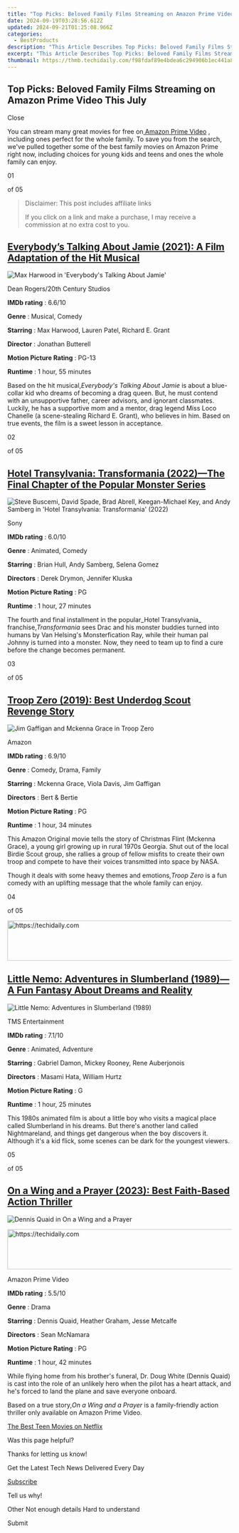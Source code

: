 ```yaml
---
title: "Top Picks: Beloved Family Films Streaming on Amazon Prime Video This July"
date: 2024-09-19T03:28:56.612Z
updated: 2024-09-21T01:25:08.966Z
categories:
  - BestProducts
description: "This Article Describes Top Picks: Beloved Family Films Streaming on Amazon Prime Video This July"
excerpt: "This Article Describes Top Picks: Beloved Family Films Streaming on Amazon Prime Video This July"
thumbnail: https://thmb.techidaily.com/f98fdaf89e4bdea6c294906b1ec441a8350731ced113bf3e78f52392f565d416.jpg
---
```


## Top Picks: Beloved Family Films Streaming on Amazon Prime Video This July

Close 

 You can stream many great movies for free on[ Amazon Prime Video](https://www.lifewire.com/amazon-prime-video-4176363) , including ones perfect for the whole family. To save you from the search, we've pulled together some of the best family movies on Amazon Prime right now, including choices for young kids and teens and ones the whole family can enjoy.

01

of 05

>  Disclaimer: This post includes affiliate links
>
>  If you click on a link and make a purchase, I may receive a commission at no extra cost to you.
>

## [ Everybody’s Talking About Jamie (2021): A Film Adaptation of the Hit Musical](https://www.imdb.com/title/tt8635092/)

![Max Harwood in 'Everybody's Talking About Jamie'](https://www.lifewire.com/thmb/UVGI6j5XHB9_3ZznOn30OozIrPs=/1500x0/filters:no_upscale():max_bytes(150000):strip_icc():format(webp)/EverybodysTalkingAboutJamie-a5bec4ac803244f1bfe3238b1bcdd3a1.jpg) 

Dean Rogers/20th Century Studios

**IMDb rating** : 6.6/10

**Genre** : Musical, Comedy

**Starring** : Max Harwood, Lauren Patel, Richard E. Grant

**Director** : Jonathan Butterell

**Motion Picture Rating** : PG-13

**Runtime** : 1 hour, 55 minutes

 Based on the hit musical,_Everybody's Talking About Jamie_ is about a blue-collar kid who dreams of becoming a drag queen. But, he must contend with an unsupportive father, career advisors, and ignorant classmates. Luckily, he has a supportive mom and a mentor, drag legend Miss Loco Chanelle (a scene-stealing Richard E. Grant), who believes in him. Based on true events, the film is a sweet lesson in acceptance.  

02

of 05

## [ Hotel Transylvania: Transformania (2022)—The Final Chapter of the Popular Monster Series](https://www.imdb.com/title/tt9848626/)

![Steve Buscemi, David Spade, Brad Abrell, Keegan-Michael Key, and Andy Samberg in 'Hotel Transylvania: Transformania' (2022)](https://www.lifewire.com/thmb/-3_xZR6N78bvvMw9qMiOXJLZ1zs=/1500x0/filters:no_upscale():max_bytes(150000):strip_icc():format(webp)/HotelTransylvaniaTransformania-71f0792728254936864ad509c847c73c.jpg) 

Sony

**IMDb rating** : 6.0/10

**Genre** : Animated, Comedy

**Starring** : Brian Hull, Andy Samberg, Selena Gomez

**Directors** : Derek Drymon, Jennifer Kluska

**Motion Picture Rating** : PG

**Runtime** : 1 hour, 27 minutes

 The fourth and final installment in the popular_Hotel Transylvania_ franchise,_Transformania_ sees Drac and his monster buddies turned into humans by Van Helsing's Monsterfication Ray, while their human pal Johnny is turned into a monster. Now, they need to team up to find a cure before the change becomes permanent.  

03

of 05

## [ Troop Zero (2019): Best Underdog Scout Revenge Story](https://www.imdb.com/title/tt2404465/?ref%5F=fn%5Fal%5Ftt%5F1)

![Jim Gaffigan and Mckenna Grace in Troop Zero](https://www.lifewire.com/thmb/bjSSZIau2F9XNHVjFrOrm8e5d04=/1500x0/filters:no_upscale():max_bytes(150000):strip_icc():format(webp)/troopzero-69dc503638b44cb096957dfc205a020e.jpg) 

 Amazon

**IMDb rating** : 6.9/10

**Genre** : Comedy, Drama, Family

**Starring** : Mckenna Grace, Viola Davis, Jim Gaffigan

**Directors** : Bert & Bertie

**Motion Picture Rating** : PG

**Runtime** : 1 hour, 34 minutes

 This Amazon Original movie tells the story of Christmas Flint (Mckenna Grace), a young girl growing up in rural 1970s Georgia. Shut out of the local Birdie Scout group, she rallies a group of fellow misfits to create their own troop and compete to have their voices transmitted into space by NASA.

 Though it deals with some heavy themes and emotions,_Troop Zero_ is a fun comedy with an uplifting message that the whole family can enjoy.

04

of 05

<!-- affiliate ads begin -->
<a href="https://25home.pxf.io/c/5597632/2148650/16836" target="_top" id="2148650">
  <img src="//a.impactradius-go.com/display-ad/16836-2148650" border="0" alt="https://techidaily.com" width="728" height="90"/>
</a>
<img height="0" width="0" src="https://25home.pxf.io/i/5597632/2148650/16836" style="position:absolute;visibility:hidden;" border="0" />
<!-- affiliate ads end -->

## [ Little Nemo: Adventures in Slumberland (1989)—A Fun Fantasy About Dreams and Reality](https://www.imdb.com/title/tt0104740/)

![Little Nemo: Adventures in Slumberland (1989)](https://www.lifewire.com/thmb/pPBOftgybm9QdBBhr6gfcId2qGY=/1500x0/filters:no_upscale():max_bytes(150000):strip_icc():format(webp)/LittleNemo-e68269fc53f04f9db9acaa4b73b2694b.jpg) 

TMS Entertainment

**IMDb rating** : 7.1/10

**Genre** : Animated, Adventure

**Starring** : Gabriel Damon, Mickey Rooney, Rene Auberjonois

**Directors** : Masami Hata, William Hurtz

**Motion Picture Rating** : G

**Runtime** : 1 hour, 25 minutes

 This 1980s animated film is about a little boy who visits a magical place called Slumberland in his dreams. But there's another land called Nightmareland, and things get dangerous when the boy discovers it. Although it's a kid flick, some scenes can be dark for the youngest viewers.  

05

of 05

## [ On a Wing and a Prayer (2023): Best Faith-Based Action Thriller](https://www.imdb.com/title/tt13929998/)

![Dennis Quaid in On a Wing and a Prayer](https://www.lifewire.com/thmb/-w4iBAzLpcII-DyhfbFxIWcyGmI=/1500x0/filters:no_upscale():max_bytes(150000):strip_icc():format(webp)/002_the-best-family-movies-on-amazon-prime-right-now-may-2023-5082933-094a091ad20244e6904e38d2492967f6.jpg) 

<!-- affiliate ads begin -->
<a href="https://appsumo.8odi.net/c/5597632/2049387/7443" target="_top" id="2049387">
  <img src="//a.impactradius-go.com/display-ad/7443-2049387" border="0" alt="https://techidaily.com" width="728" height="90"/>
</a>
<img height="0" width="0" src="https://appsumo.8odi.net/i/5597632/2049387/7443" style="position:absolute;visibility:hidden;" border="0" />
<!-- affiliate ads end -->

Amazon Prime Video

**IMDb rating** : 5.5/10

**Genre** : Drama

**Starring** : Dennis Quaid, Heather Graham, Jesse Metcalfe

**Directors** : Sean McNamara

**Motion Picture Rating** : PG

**Runtime** : 1 hour, 42 minutes

 While flying home from his brother's funeral, Dr. Doug White (Dennis Quaid) is cast into the role of an unlikely hero when the pilot has a heart attack, and he's forced to land the plane and save everyone onboard.  

 Based on a true story,_On a Wing and a Prayer_ is a family-friendly action thriller only available on Amazon Prime Video.

[ The Best Teen Movies on Netflix ](https://www.lifewire.com/best-teen-movies-on-netflix-5104880) 

Was this page helpful?

Thanks for letting us know!

 Get the Latest Tech News Delivered Every Day

[ Subscribe ](https://www.lifewire.com/#) 

Tell us why!

 Other  Not enough details  Hard to understand 

 Submit 

<ins class="adsbygoogle"
     style="display:block"
     data-ad-format="autorelaxed"
     data-ad-client="ca-pub-7571918770474297"
     data-ad-slot="1223367746"></ins>

<ins class="adsbygoogle"
     style="display:block"
     data-ad-client="ca-pub-7571918770474297"
     data-ad-slot="8358498916"
     data-ad-format="auto"
     data-full-width-responsive="true"></ins>



